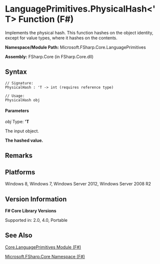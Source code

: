 # LanguagePrimitives.PhysicalHash<'T> Function (F#)

Implements the physical hash. This function hashes on the object identity, except for value types, where it hashes on the contents.

**Namespace/Module Path:** Microsoft.FSharp.Core.LanguagePrimitives

**Assembly:** FSharp.Core (in FSharp.Core.dll)


## Syntax

```
// Signature:
PhysicalHash : 'T -> int (requires reference type)

// Usage:
PhysicalHash obj
```

#### Parameters
*obj*
Type: **'T**


The input object.



**The hashed value.**
## Remarks

## Platforms
Windows 8, Windows 7, Windows Server 2012, Windows Server 2008 R2


## Version Information
**F# Core Library Versions**

Supported in: 2.0, 4.0, Portable




## See Also
[Core.LanguagePrimitives Module &#40;F&#35;&#41;](Core.LanguagePrimitives+Module+%28FSharp%29.md)

[Microsoft.FSharp.Core Namespace &#40;F&#35;&#41;](Microsoft.FSharp.Core+Namespace+%28FSharp%29.md)

